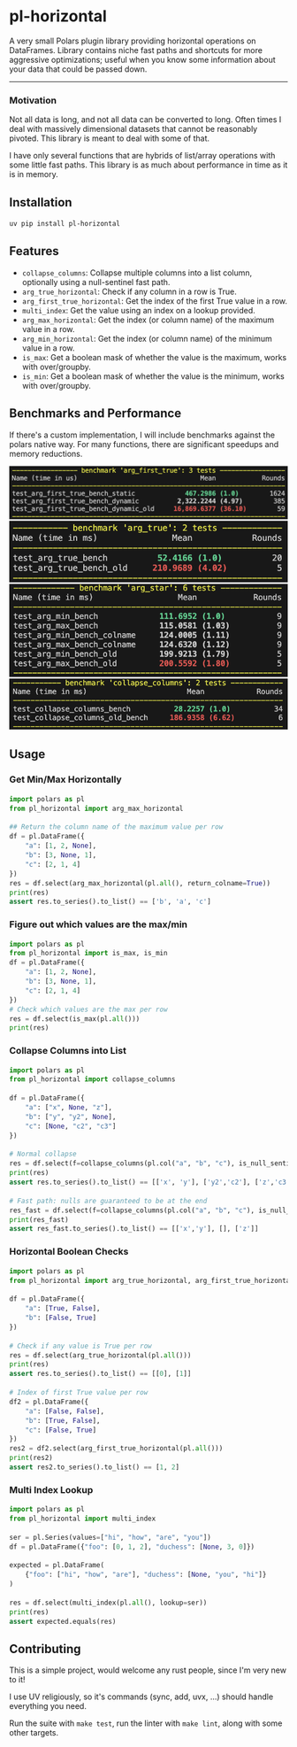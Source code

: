 # pl-horizontal

A very small Polars plugin library providing horizontal operations on DataFrames. Library contains niche fast paths and shortcuts for more aggressive optimizations; useful when you know some information about your data that could be passed down.

---

### Motivation

Not all data is long, and not all data can be converted to long. Often times I deal with massively dimensional datasets that cannot be reasonably pivoted. This library is meant to deal with some of that.

I have only several functions that are hybrids of list/array operations with some little fast paths. This library is as much about performance in time as it is in memory.

## Installation

```bash
uv pip install pl-horizontal
```

## Features

- `collapse_columns`: Collapse multiple columns into a list column, optionally using a null-sentinel fast path.
- `arg_true_horizontal`: Check if any column in a row is True.
- `arg_first_true_horizontal`: Get the index of the first True value in a row.
- `multi_index`: Get the value using an index on a lookup provided.
- `arg_max_horizontal`: Get the index (or column name) of the maximum value in a row.
- `arg_min_horizontal`: Get the index (or column name) of the minimum value in a row.
- `is_max`: Get a boolean mask of whether the value is the maximum, works with over/groupby.
- `is_min`: Get a boolean mask of whether the value is the minimum, works with over/groupby.

## Benchmarks and Performance

If there's a custom implementation, I will include benchmarks against the polars native way. For many functions, there are significant speedups and memory reductions.

![arg-first-true-bench](docs/arg-first-true.png)
![arg-true-bench](docs/arg-true.png)
![arg-star](docs/arg-star.png)
![collapse-columns](docs/collapse-columns.png)

## Usage

### Get Min/Max Horizontally

```python
import polars as pl
from pl_horizontal import arg_max_horizontal

## Return the column name of the maximum value per row
df = pl.DataFrame({
    "a": [1, 2, None],
    "b": [3, None, 1],
    "c": [2, 1, 4]
})
res = df.select(arg_max_horizontal(pl.all(), return_colname=True))
print(res)
assert res.to_series().to_list() == ['b', 'a', 'c']
```

### Figure out which values are the max/min

```python
import polars as pl
from pl_horizontal import is_max, is_min
df = pl.DataFrame({
    "a": [1, 2, None],
    "b": [3, None, 1],
    "c": [2, 1, 4]
})
# Check which values are the max per row
res = df.select(is_max(pl.all()))
print(res)
```

### Collapse Columns into List

```python
import polars as pl
from pl_horizontal import collapse_columns

df = pl.DataFrame({
    "a": ["x", None, "z"],
    "b": ["y", "y2", None],
    "c": [None, "c2", "c3"]
})

# Normal collapse
res = df.select(f=collapse_columns(pl.col("a", "b", "c"), is_null_sentinel=False))
print(res)
assert res.to_series().to_list() == [['x', 'y'], ['y2','c2'], ['z','c3']]

# Fast path: nulls are guaranteed to be at the end
res_fast = df.select(f=collapse_columns(pl.col("a", "b", "c"), is_null_sentinel=True))
print(res_fast)
assert res_fast.to_series().to_list() == [['x','y'], [], ['z']]
```

### Horizontal Boolean Checks

```python
import polars as pl
from pl_horizontal import arg_true_horizontal, arg_first_true_horizontal

df = pl.DataFrame({
    "a": [True, False],
    "b": [False, True]
})

# Check if any value is True per row
res = df.select(arg_true_horizontal(pl.all()))
print(res)
assert res.to_series().to_list() == [[0], [1]]

# Index of first True value per row
df2 = pl.DataFrame({
    "a": [False, False],
    "b": [True, False],
    "c": [False, True]
})
res2 = df2.select(arg_first_true_horizontal(pl.all()))
print(res2)
assert res2.to_series().to_list() == [1, 2]
```

### Multi Index Lookup

```python
import polars as pl
from pl_horizontal import multi_index

ser = pl.Series(values=["hi", "how", "are", "you"])
df = pl.DataFrame({"foo": [0, 1, 2], "duchess": [None, 3, 0]})

expected = pl.DataFrame(
    {"foo": ["hi", "how", "are"], "duchess": [None, "you", "hi"]}
)

res = df.select(multi_index(pl.all(), lookup=ser))
print(res)
assert expected.equals(res)
```

## Contributing

This is a simple project, would welcome any rust people, since I'm very new to it!

I use UV religiously, so it's commands (sync, add, uvx, ...) should handle everything you need.

Run the suite with `make test`, run the linter with `make lint`, along with some other targets.

